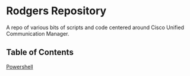 # Rodgers Repository

A repo of various bits of scripts and code centered around Cisco Unified Communication Manager.

## Table of Contents

[Powershell](https://github.com/RodgersRepo/Powershell)
